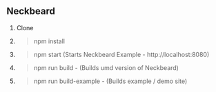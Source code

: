 ## Neckbeard

1. Clone
2. > npm install
3. > npm start (Starts Neckbeard Example - http://localhost:8080)
4. > npm run build - (Builds umd version of Neckbeard)
5. > npm run build-example - (Builds example / demo site)

